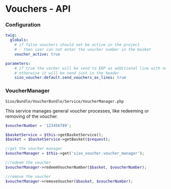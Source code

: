 # Vouchers - API

### Configuration

``` yaml
twig:
  globals:
    # if false vouchers should not be active in the project
    # - then user can not enter the voucher number in the basket
    voucher_active: true

parameters:
    # if true the vocher will be send to ERP as additional line with negative quantity
    # otherwise it will be send just in the header
    siso_voucher.default.send_vouchers_as_lines: true
```

### VoucherManager

`Siso/Bundle/VoucherBundle/Service/VoucherManager.php`

This service manages general voucher processes, like redeeming or removing of the voucher.

``` php
$voucherNumber = '123456789';

$basketService = $this->getBasketService();
$basket = $basketService->getBasket($request);

//get the voucher manager
$voucherManager = $this->get('siso_voucher.voucher_manager'); 

//redeem the voucher
$voucherManager->redeemVoucherNumber($basket, $voucherNumber);

//remove the voucher
$voucherManager->removeVoucher($basket, $voucherNumber);
```
